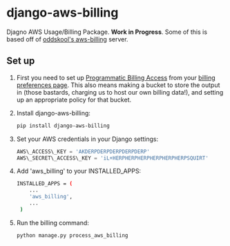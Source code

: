 django-aws-billing
==================

Djagno AWS Usage/Billing Package. **Work in Progress**. Some of this is based off of [oddskool's aws-billing](https://github.com/oddskool/aws_billing) server.

## Set up

1. First you need to set up [Programmatic Billing
Access](http://docs.aws.amazon.com/awsaccountbilling/latest/about/programaccess.html) from your [billing preferences
page](https://portal.aws.amazon.com/gp/aws/developer/account?ie=UTF8&action=billing-preferences). This also means making
a bucket to store the output in (those bastards, charging us to host our own billing data!), and setting up an
appropriate policy for that bucket.

1. Install django-aws-billing:

    ```bash
    pip install django-aws-billing
    ```

1. Set your AWS credentials in your Django settings:

    ```python
   AWS\_ACCESS\_KEY = 'AKDERPDERPDERPDERPDERP'
   AWS\_SECRET\_ACCESS\_KEY = 'iL+HERPHERPHERPHERPHERPHERPSQUIRT'
    ```

1. Add 'aws\_billing' to your INSTALLED\_APPS:

    ```bash
    INSTALLED_APPS = (
        ...
        'aws_billing',
        ...
     )
    ```

2. Run the billing command:

    ```bash
    python manage.py process_aws_billing
    ```
